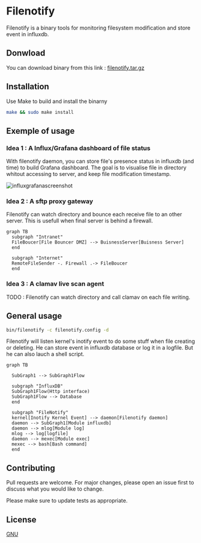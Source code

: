 # Filenotify

Filenotify is a binary tools for monitoring filesystem modification and store event in influxdb.


## Donwload

You can download binary from this link : [filenotify.tar.gz](https://framagit.org/matgou/filenotify/-/jobs/artifacts/master/raw/filenotify.tar.gz?job=build)

## Installation

Use Make to build and install the binarny

```bash
make && sudo make install
```
## Exemple of usage 

### Idea 1 : A Influx/Grafana dashboard of file status

With filenotify daemon, you can store file's presence status in influxdb (and time) to build Grafana dashboard. The goal is to visualise file in directory whitout accessing to server, and keep file modification timestamp.

![influxgrafanascreenshot](https://framagit.org/matgou/filenotify/-/raw/master/docs/influx_grafana_screenshot.png?inline=false)

### Idea 2 : A sftp proxy gateway

Filenotify can watch directory and bounce each receive file to an other server. This is usefull when final server is behind a firewall.

```mermaid
graph TB
  subgraph "Intranet"
  FileBoucer[File Bouncer DMZ] --> BuisnessServer[Buisness Server]
  end

  subgraph "Internet"
  RemoteFileSender -. Firewall .-> FileBoucer
  end
```

### Idea 3 : A clamav live scan agent

TODO : Filenotify can watch directory and call clamav on each file writing. 

## General usage

```bash
bin/filenotify -c filenotify.config -d
```

Filenotify will listen kernel's inotify event to do some stuff when file creating or deleting.
He can store event in influxdb database or log it in a logfile. But he can also lauch a shell script.

```mermaid
graph TB

  SubGraph1 --> SubGraph1Flow

  subgraph "InfluxDB"
  SubGraph1Flow(Http interface)
  SubGraph1Flow --> Database
  end

  subgraph "FileNotify"
  kernel[Inotify Kernel Event] --> daemon[Filenotify daemon]
  daemon --> SubGraph1[Module influxdb]
  daemon --> mlog[Module log]
  mlog --> log[logfile]
  daemon --> mexec[Module exec]
  mexec --> bash[Bash command]
  end
```

## Contributing
Pull requests are welcome. For major changes, please open an issue first to discuss what you would like to change.

Please make sure to update tests as appropriate.

## License
[GNU](https://www.gnu.org/licenses/licenses.fr.html)
